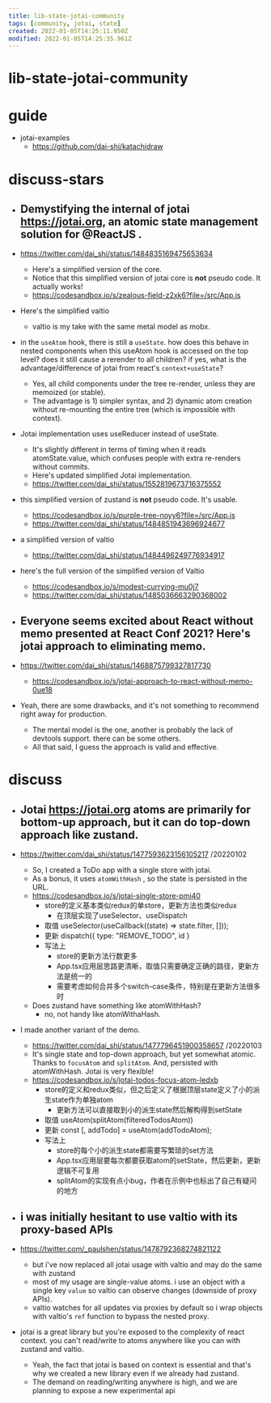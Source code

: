 ```yaml
---
title: lib-state-jotai-community
tags: [community, jotai, state]
created: 2022-01-05T14:25:11.950Z
modified: 2022-01-05T14:25:35.961Z
---
```


# lib-state-jotai-community

# guide

- jotai-examples
  - https://github.com/dai-shi/katachidraw
# discuss-stars
- ## Demystifying the internal of jotai https://jotai.org, an atomic state management solution for @ReactJS .
- https://twitter.com/dai_shi/status/1484835169475653634
  - Here's a simplified version of the core.
  - Notice that this simplified version of jotai core is **not** pseudo code. It actually works!
  - https://codesandbox.io/s/zealous-field-z2xk6?file=/src/App.js
- Here's the simplified valtio
  - valtio is my take with the same metal model as mobx.
- in the `useAtom` hook, there is still a `useState`. how does this behave in nested components when this useAtom hook is accessed on the top level? does it still cause a rerender to all children? if yes, what is the advantage/difference of jotai from react's `context+useState`?
  - Yes, all child components under the tree re-render, unless they are memoized (or stable). 
  - The advantage is 1) simpler syntax, and 2) dynamic atom creation without re-mounting the entire tree (which is impossible with context).

- Jotai implementation uses useReducer instead of useState. 
  - It's slightly different in terms of timing when it reads atomState.value, which confuses people with extra re-renders without commits. 
  - Here's updated simplified Jotai implementation.
  - https://twitter.com/dai_shi/status/1552819673716375552

- this simplified version of zustand is **not** pseudo code. It's usable.
  - https://codesandbox.io/s/purple-tree-noyy6?file=/src/App.js
  - https://twitter.com/dai_shi/status/1484851943696924677

- a simplified version of valtio 
  - https://twitter.com/dai_shi/status/1484496249776934917
- here's the full version of the simplified version of Valtio
  - https://codesandbox.io/s/modest-currying-mu0j7
  - https://twitter.com/dai_shi/status/1485036663290368002

- ## Everyone seems excited about React without memo presented at React Conf 2021? Here's jotai approach to eliminating memo.
- https://twitter.com/dai_shi/status/1468875799327817730
  - https://codesandbox.io/s/jotai-approach-to-react-without-memo-0ue18
- Yeah, there are some drawbacks, and it's not something to recommend right away for production. 
  - The mental model is the one, another is probably the lack of devtools support. there can be some others. 
  - All that said, I guess the approach is valid and effective.
# discuss
- ## Jotai https://jotai.org atoms are primarily for bottom-up approach, but it can do top-down approach like zustand. 
- https://twitter.com/dai_shi/status/1477593623156105217  /20220102
  - So, I created a ToDo app with a single store with jotai. 
  - As a bonus, it uses `atomWithHash` , so the state is persisted in the URL.
  - https://codesandbox.io/s/jotai-single-store-pmi40
    - store的定义基本类似redux的单store，更新方法也类似redux
      - 在顶层实现了useSelector、useDispatch
    - 取值 useSelector(useCallback((state) => state.filter, []));
    - 更新 dispatch({ type: "REMOVE_TODO", id }
    - 写法上
      - store的更新方法行数更多
      - App.tsx应用层思路更清晰，取值只需要确定正确的路径，更新方法是统一的
      - 需要考虑如何合并多个switch-case条件，特别是在更新方法很多时
  - Does zustand have something like atomWithHash?
    - no, not handy like atomWithaHash.

- I made another variant of the demo. 
  - https://twitter.com/dai_shi/status/1477796451900358657  /20220103
  - It's single state and top-down approach, but yet somewhat atomic. Thanks to `focusAtom` and `splitAtom`. And, persisted with atomWithHash. Jotai is very flexible!
  - https://codesandbox.io/s/jotai-todos-focus-atom-ledxb
    - store的定义和redux类似，但之后定义了根据顶层state定义了小的派生state作为单独atom
      - 更新方法可以直接取到小的派生state然后解构得到setState
    - 取值 useAtom(splitAtom(filteredTodosAtom))
    - 更新 const [, addTodo] = useAtom(addTodoAtom);
    - 写法上
      - store的每个小的派生state都需要写繁琐的set方法
      - App.tsx应用层要每次都要获取atom的setState，然后更新，更新逻辑不可复用
      - splitAtom的实现有点小bug，作者在示例中也标出了自己有疑问的地方

- ## i was initially hesitant to use valtio with its proxy-based APIs 
- https://twitter.com/_paulshen/status/1478792368274821122
  - but i've now replaced all jotai usage with valtio and may do the same with zustand
  - most of my usage are single-value atoms. i use an object with a single key `value` so valtio can observe changes (downside of proxy APIs).
  - valtio watches for all updates via proxies by default so i wrap objects with valtio's `ref` function to bypass the nested proxy.
- jotai is a great library but you're exposed to the complexity of react context. you can't read/write to atoms anywhere like you can with zustand and valtio.
  - Yeah, the fact that jotai is based on context is essential and that's why we created a new library even if we already had zustand.
  - The demand on reading/writing anywhere is high, and we are planning to expose a new experimental api
